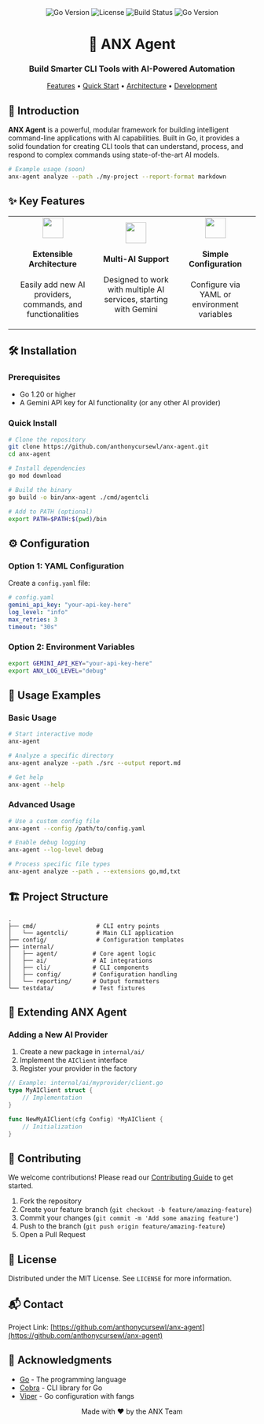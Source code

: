 <div align="center">
  <img src="https://img.shields.io/badge/Go-1.20%2B-00ADD8?style=for-the-badge&logo=go&logoColor=white" alt="Go Version">
  <img src="https://img.shields.io/badge/License-MIT-brightgreen?style=for-the-badge" alt="License">
  <img src="https://img.shields.io/github/actions/workflow/status/anthonycursewl/anx-agent/go.yml?style=for-the-badge" alt="Build Status">
  <img src="https://img.shields.io/github/go-mod/go-version/anthonycursewl/anx-agent?style=for-the-badge" alt="Go Version">
  
  <h1>🤖 ANX Agent</h1>
  <h3>Build Smarter CLI Tools with AI-Powered Automation</h3>
  
  <p align="center">
    <a href="#key-features">Features</a> •
    <a href="#-getting-started">Quick Start</a> •
    <a href="#-project-architecture">Architecture</a> •
    <a href="#-development">Development</a>
  </p>
  
</div>

## 🚀 Introduction

**ANX Agent** is a powerful, modular framework for building intelligent command-line applications with AI capabilities. Built in Go, it provides a solid foundation for creating CLI tools that can understand, process, and respond to complex commands using state-of-the-art AI models.

```bash
# Example usage (soon)
anx-agent analyze --path ./my-project --report-format markdown
```

## ✨ Key Features

<div align="center">
  <table>
    <tr>
      <td align="center">
        <img src="https://img.icons8.com/color/48/000000/expand-arrow--v1.png" width="42" height="42"/>
        <h4>Extensible Architecture</h4>
        <p>Easily add new AI providers, commands, and functionalities</p>
      </td>
      <td align="center">
        <img src="https://img.icons8.com/color/48/000000/artificial-intelligence.png" width="42" height="42"/>
        <h4>Multi-AI Support</h4>
        <p>Designed to work with multiple AI services, starting with Gemini</p>
      </td>
      <td align="center">
        <img src="https://img.icons8.com/color/48/000000/settings-3.png" width="42" height="42"/>
        <h4>Simple Configuration</h4>
        <p>Configure via YAML or environment variables</p>
      </td>
    </tr>
  </table>
</div>

## 🛠 Installation

### Prerequisites

- Go 1.20 or higher
- A Gemini API key for AI functionality (or any other AI provider)

### Quick Install

```bash
# Clone the repository
git clone https://github.com/anthonycursewl/anx-agent.git
cd anx-agent

# Install dependencies
go mod download

# Build the binary
go build -o bin/anx-agent ./cmd/agentcli

# Add to PATH (optional)
export PATH=$PATH:$(pwd)/bin
```

## ⚙️ Configuration

### Option 1: YAML Configuration

Create a `config.yaml` file:

```yaml
# config.yaml
gemini_api_key: "your-api-key-here"
log_level: "info"
max_retries: 3
timeout: "30s"
```

### Option 2: Environment Variables

```bash
export GEMINI_API_KEY="your-api-key-here"
export ANX_LOG_LEVEL="debug"
```

## 🚀 Usage Examples

### Basic Usage
```bash
# Start interactive mode
anx-agent

# Analyze a specific directory
anx-agent analyze --path ./src --output report.md

# Get help
anx-agent --help
```

### Advanced Usage
```bash
# Use a custom config file
anx-agent --config /path/to/config.yaml

# Enable debug logging
anx-agent --log-level debug

# Process specific file types
anx-agent analyze --path . --extensions go,md,txt
```

## 🏗 Project Structure

```
.
├── cmd/                 # CLI entry points
│   └── agentcli/        # Main CLI application
├── config/              # Configuration templates
├── internal/
│   ├── agent/          # Core agent logic
│   ├── ai/             # AI integrations
│   ├── cli/            # CLI components
│   ├── config/         # Configuration handling
│   └── reporting/      # Output formatters
└── testdata/           # Test fixtures
```

## 🧩 Extending ANX Agent

### Adding a New AI Provider

1. Create a new package in `internal/ai/`
2. Implement the `AIClient` interface
3. Register your provider in the factory

```go
// Example: internal/ai/myprovider/client.go
type MyAIClient struct {
    // Implementation
}

func NewMyAIClient(cfg Config) *MyAIClient {
    // Initialization
}
```

## 🤝 Contributing

We welcome contributions! Please read our [Contributing Guide](CONTRIBUTING.md) to get started.

1. Fork the repository
2. Create your feature branch (`git checkout -b feature/amazing-feature`)
3. Commit your changes (`git commit -m 'Add some amazing feature'`)
4. Push to the branch (`git push origin feature/amazing-feature`)
5. Open a Pull Request

## 📄 License

Distributed under the MIT License. See `LICENSE` for more information.

## 📬 Contact

Project Link: [https://github.com/anthonycursewl/anx-agent](https://github.com/anthonycursewl/anx-agent)

## 🙏 Acknowledgments

- [Go](https://golang.org/) - The programming language
- [Cobra](https://github.com/spf13/cobra) - CLI library for Go
- [Viper](https://github.com/spf13/viper) - Go configuration with fangs

<div align="center">
  Made with ❤️ by the ANX Team
</div>